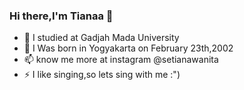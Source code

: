 ### Hi there,I'm Tianaa 👋
- 🌱 I  studied at Gadjah Mada University
- 🤔 I Was born in Yogyakarta on February 23th,2002
- 📫 know me more at instagram @setianawanita
- ⚡ I like singing,so lets sing with me :")
<!--
**setianawanita/setianawanita** is a ✨ _special_ ✨ repository because its `README.md` (this file) appears on your GitHub profile.


